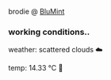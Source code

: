 brodie @ [BluMint](https://www.linkedin.com/company/blumint-io/)

<!--weather_start-->
### working conditions..

weather: scattered clouds ☁️

temp: 14.33 °C 👕

<!--weather_end-->
